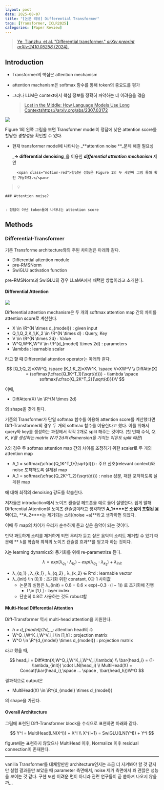 ```yaml
---
layout: post
date: 2025-08-07
title: "[논문 리뷰] Differential Transformer"
tags: [Transformer, ICLR2025]
categories: [Paper Review]
---
```


> [Ye, Tianzhu, et al. "Differential transformer." ](https://arxiv.org/abs/2410.05258)[_arXiv preprint arXiv:2410.05258_](https://arxiv.org/abs/2410.05258)[ (2024).](https://arxiv.org/abs/2410.05258)



## Introduction

- Transformer의 핵심은 attention mechanism
- attention machanism은 softmax 함수를 통해 token의 중요도를 평가
- 그러나 LLM은 context에서 핵심 정보를 정확히 파악하는 데 어려움을 겪음

	> [Lost in the Middle: How Language Models Use Long Contextshttps://arxiv.org/abs/2307.03172](https://arxiv.org/abs/2307.03172)


![](https://prod-files-secure.s3.us-west-2.amazonaws.com/542b861c-36a8-4051-84e5-8804b6728dba/9083ea56-691a-4752-ae26-47f403431ac8/image.png?X-Amz-Algorithm=AWS4-HMAC-SHA256&X-Amz-Content-Sha256=UNSIGNED-PAYLOAD&X-Amz-Credential=ASIAZI2LB466Y6JP4QDQ%2F20250825%2Fus-west-2%2Fs3%2Faws4_request&X-Amz-Date=20250825T210053Z&X-Amz-Expires=3600&X-Amz-Security-Token=IQoJb3JpZ2luX2VjEA0aCXVzLXdlc3QtMiJHMEUCIFd6GWfOtmUgJOmmB5thu4%2FV2ULMyM%2BzZSRpANkIB%2BSqAiEA7z%2BoV9ScFTsEHyx84yNDbhRbeRr2HqWApYP5LvFFgD8q%2FwMIZhAAGgw2Mzc0MjMxODM4MDUiDNJE3C5UnwnBrkcYTCrcA66HqH%2FjM8iz8%2B%2FM%2BA3Up72dUkwrpd%2F1T8q5gY1YTbdNLS8n9xoKkH76hLpp%2BevfZ0ib4wviXzAG%2FkNHgrq8xsXOxoOLnkUNL1etOFFm89gytzDRWZCRWXWCrLvP%2FE6h%2FIAh70m%2FvLQjbe8wLa%2BFbLlJY1YXqxCuYRvudOI0rYZMm6jnSs78rx1W1xhm4pgD%2BXWPYmfLz7nsqZpZlvC7tUocgFJoALSoNP6h9KbgYj1XIrmCmosg%2BXDkhqWI4OQiwRir%2BNkM7J66L74tiaraONK6hyqD90%2BMFQb4GQ1LfPgrsbwb2%2BktZ00VBB2%2FjBOg%2BE5GtrhHgjoRK7Tf%2BHPVkAWOCNu42lHrLIXFSteY4Xxzx0uOzHJwIZcdlle%2F9V%2Fod1YROxusXHR%2FKvN%2B7L6cPqoewO1jqHEyOnr88x5TZMaMMvhh38yivVAEgHp%2BO9IWxEREESqiU7yQg2cR2liV0Wj4W4rV%2FRhZpCQucaqYRtv2qKk%2FwsHqfn0t4NFi7db%2Bntbf%2F0EZPNwSDlGVTgVCUlr5zOIscMtSRd1EBY09xm%2FQrhqjZ3QMZXiIi3whbzlI1rpvm%2FPOpdpRfaAmyuLaaJ1rz4%2FMmIMVFVwnI8aznGOunGHWcS%2FC3YftXQjVMJycs8UGOqUBFafQ7F50um0%2Bem8J4YU5di0gGOth%2FnUtZRWBzLL5%2FqKipJsO8umWDPcTnncw8XDu5GjCcWcBUOt%2FjAllvzyJJL31a7tcZa%2FJ7wUpNay3ghcUS5Ugq4JbebKiWShFubOSUbl10DfvLbsgMG8By7DnDf2Sr%2BjRgzdE%2FqjkqOSDM%2BVQVmn9KybhJNmq348BgOivsRf0gvMKofFQ9vN2Wqk%2BCqYJnsde&X-Amz-Signature=ee367548f61299617eca288997c45fd57a2290f9520ca1d4bee56368babd6df1&X-Amz-SignedHeaders=host&x-amz-checksum-mode=ENABLED&x-id=GetObject)


Figure 1의 왼쪽 그림을 보면 Transformer model이 정답에 낮은 attention score를 할당한 경향성을 확인할 수 있다.

- 현재 transformer model에 나타나는 _**attention noise **_문제 해결 필요성

	_**→ differential denoising**_을 이용한 _**differential attention mechanism**_ 제안


		<span class="notion-red">향상된 성능은 Figure 1의 두 세번째 그림 통해 확인 가능하다.</span>


> 💡 


	### Attention noise?


	: 정답이 아닌 token들에 나타나는 attention score



## Methods



### Differential-Transformer


기존 Transforme architecture와의 주된 차이점은 아래와 같다.

- Differential attention module
- pre-RMSNorm
- SwiGLU activation function

pre-RMSNorm과 SwiGLU의 경우 LLaMA에서 채택한 방법이라고 소개한다.



#### Differential Attention


![](https://prod-files-secure.s3.us-west-2.amazonaws.com/542b861c-36a8-4051-84e5-8804b6728dba/116d70b2-1963-4810-9167-f4c7d8a06e8f/image.png?X-Amz-Algorithm=AWS4-HMAC-SHA256&X-Amz-Content-Sha256=UNSIGNED-PAYLOAD&X-Amz-Credential=ASIAZI2LB466Y6JP4QDQ%2F20250825%2Fus-west-2%2Fs3%2Faws4_request&X-Amz-Date=20250825T210053Z&X-Amz-Expires=3600&X-Amz-Security-Token=IQoJb3JpZ2luX2VjEA0aCXVzLXdlc3QtMiJHMEUCIFd6GWfOtmUgJOmmB5thu4%2FV2ULMyM%2BzZSRpANkIB%2BSqAiEA7z%2BoV9ScFTsEHyx84yNDbhRbeRr2HqWApYP5LvFFgD8q%2FwMIZhAAGgw2Mzc0MjMxODM4MDUiDNJE3C5UnwnBrkcYTCrcA66HqH%2FjM8iz8%2B%2FM%2BA3Up72dUkwrpd%2F1T8q5gY1YTbdNLS8n9xoKkH76hLpp%2BevfZ0ib4wviXzAG%2FkNHgrq8xsXOxoOLnkUNL1etOFFm89gytzDRWZCRWXWCrLvP%2FE6h%2FIAh70m%2FvLQjbe8wLa%2BFbLlJY1YXqxCuYRvudOI0rYZMm6jnSs78rx1W1xhm4pgD%2BXWPYmfLz7nsqZpZlvC7tUocgFJoALSoNP6h9KbgYj1XIrmCmosg%2BXDkhqWI4OQiwRir%2BNkM7J66L74tiaraONK6hyqD90%2BMFQb4GQ1LfPgrsbwb2%2BktZ00VBB2%2FjBOg%2BE5GtrhHgjoRK7Tf%2BHPVkAWOCNu42lHrLIXFSteY4Xxzx0uOzHJwIZcdlle%2F9V%2Fod1YROxusXHR%2FKvN%2B7L6cPqoewO1jqHEyOnr88x5TZMaMMvhh38yivVAEgHp%2BO9IWxEREESqiU7yQg2cR2liV0Wj4W4rV%2FRhZpCQucaqYRtv2qKk%2FwsHqfn0t4NFi7db%2Bntbf%2F0EZPNwSDlGVTgVCUlr5zOIscMtSRd1EBY09xm%2FQrhqjZ3QMZXiIi3whbzlI1rpvm%2FPOpdpRfaAmyuLaaJ1rz4%2FMmIMVFVwnI8aznGOunGHWcS%2FC3YftXQjVMJycs8UGOqUBFafQ7F50um0%2Bem8J4YU5di0gGOth%2FnUtZRWBzLL5%2FqKipJsO8umWDPcTnncw8XDu5GjCcWcBUOt%2FjAllvzyJJL31a7tcZa%2FJ7wUpNay3ghcUS5Ugq4JbebKiWShFubOSUbl10DfvLbsgMG8By7DnDf2Sr%2BjRgzdE%2FqjkqOSDM%2BVQVmn9KybhJNmq348BgOivsRf0gvMKofFQ9vN2Wqk%2BCqYJnsde&X-Amz-Signature=c617f7f2dff40160a34e344ebadc6c872a2860cf293129416919782fe63e2b72&X-Amz-SignedHeaders=host&x-amz-checksum-mode=ENABLED&x-id=GetObject)


Differential attention mechanism은 두 개의 softmax attention map 간의 차이를 attention score로 계산한다.

- X \in \R^{N \times d\_{model}} : given input
- Q\_1,Q\_2,K\_1,K\_2 \in \R^{N \times d} : Query, Key
- V \in \R^{N \times 2d} : Value
- W^Q,W^K,W^V \in \R^{d\_{model} \times 2d} : parameters
- \lambda : learnable scalar

라고 할 때 Differential attention operator는 아래와 같다.


$$
[Q_1;Q_2]=XW^Q, \space [K_1;K_2]=XW^K, \space V=XW^V \\
DiffAttn(X) = (softmax(\cfrac{Q_1K^T_1}{\sqrt{d}}) - \lambda \space softmax(\cfrac{Q_2K^T_2}{\sqrt{d}}))V
$$


이때,

- DiffAtten(X) \in \R^{N \times 2d}

의 shape을 갖게 된다.


기존의 Transformer가 단일 softmax 함수를 이용해 attention score를 계산했다면 Diff-Transformer의 경우 두 개의 softmax 함수를 이용한다고 했다. 이를 위해서 query와 key를 생성하는 과정에서 각각 2개로 split 해주는 것이다. <span class="notion-red">(첫 번째 수식, </span><span class="notion-red">_Q, K, V를 생성하는 matrix W가 2d의 dismension을 가지는 이유도 split 때문_</span><span class="notion-red">)</span>


 λ의 경우 두 softmax attention map 간의 차이를 조정하기 위한 scaler로 두 개의 attention map

- A\_1 = softmax(\cfrac{Q\_1K^T\_1}{\sqrt{d}}) : 주요 신호(relevant context)와 noise 포착하도록 설계된 map
- A\_1 = softmax(\cfrac{Q\_2K^T\_2}{\sqrt{d}}) : noise 성분, 패턴 포착하도록 설계된 map 

에 대해 최적의 denoising 강도를 학습한다.


저자들은 introduction에서 노이즈 캔슬링 헤드폰을 예로 들어 설명한다. 쉽게 말해 Differential Attention을 노이즈 캔슬링이라고 생각하면 **A\_1****은 소음이 포함된 음악**이고, **A\_2****는 제거되는 소리(noise +a)**라고 생각하면 되겠다. 


이때 두 map의 차이가 우리가 순수하게 듣고 싶은 음악이 되는 것이다. 


만약 과도하게 소리를 제거하게 되면 우리가 듣고 싶은 음악의 소리도 제거할 수 있기 때문에 ** λ를 학습해 최적의 노이즈 캔슬링 효과**를 얻고자 하는 것이다.


λ는 learning dynamics와 동기화를 위해 re-parametrize 된다.


$$
\lambda = exp(\lambda_{q_1} \cdot \lambda_{k_1}) - exp(\lambda_{q_2} \cdot \lambda_{k_2}) + \lambda_{init}
$$

- λ\_{q\_1} , λ\_{k\_1} , λ\_{q\_2} , λ\_{k\_2} ∈ R^d : learnable vector
- λ\_{init} \in (0,1) : 초기화 위한 constant, 0과 1 사이값
	- 논문의 실험은 λ\_{init} = 0.8 − 0.6 × exp(−0.3 · (l − 1)) 로 초기화해 진행
		- l \in [1,L] : layer index
	- 단순히 0.8로 사용하는 것도 robust함


#### **Multi-Head Differential Attention**


Diff-Transformer 역시 multi-head attention을 지원한다.

- _h = d\_{model}/2d__ _: attention head의 수
- W^Q\_i,W^K\_i,W^V\_i,i \in [1,h] : projection matrix
- W^O \in \R^{d\_{model} \times d\_{model}} : projection matrix

라고 했을 때,


$$
head_i = DiffAttn(X;W^Q_i,W^K_i,W^V_i,\lambda) \\
\bar{head_i} = (1-\lambda_{init}) \cdot LN(head_i) \\
MultiHead(X) = Concat(\bar{head_i},\space ... \space , \bar{head_h})W^O
$$


결과적으로 output은

- MultiHead(X) \in \R^{d\_{model} \times d\_{model}}

의 shape을 가진다.



#### Overall Architecture


그림에 표현된 Diff-Transformer block을 수식으로 표현하면 아래와 같다.


$$
Y^l = MultiHead(LN(X^l)) + X^l \\
X^{l+1} = SwiGLU(LN(Y^l)) + Y^l
$$


figure에는 표현하지 않았으나 MultiHead 이후, Normalize 이후 residual connection이 존재한다.


---


vanilla Transformer를 대체할만한 architecture인지는 조금 더 지켜봐야 할 것 같지만 실험 결과들만 보았을 때 parameter 측면에서, noise 제거 측면에서 꽤 괜찮은 성능을 보이는 것 같다. 구현 또한 어려운 편이 아니라 관련 연구들이 곧 쏟아져 나오지 않을까,,,

